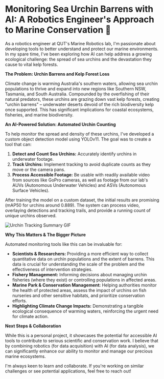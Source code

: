 # Monitoring Sea Urchin Barrens with AI: A Robotics Engineer's Approach to Marine Conservation 🌊

As a robotics engineer at QUT's Marine Robotics lab, I'm passionate about developing tools to better understand and protect our marine environments. In my spare time, I've been exploring how AI can help address a growing ecological challenge: the spread of sea urchins and the devastation they cause to vital kelp forests.

**The Problem: Urchin Barrens and Kelp Forest Loss**

Climate change is warming Australia's southern waters, allowing sea urchin populations to thrive and expand into new regions like Southern NSW, Tasmania, and South Australia. Compounded by the overfishing of their natural predators, these urchins are grazing down vast kelp forests, creating "urchin barrens" – underwater deserts devoid of the rich biodiversity kelp once supported. This has significant implications for coastal ecosystems, fisheries, and marine biodiversity.

**An AI-Powered Solution: Automated Urchin Counting**

To help monitor the spread and density of these urchins, I've developed a custom object detection model using YOLOv11. The goal was to create a tool that can:

1.  **Detect and Count Sea Urchins:** Accurately identify urchins in underwater footage.
2.  **Track Urchins:** Implement tracking to avoid duplicate counts as they move or the camera pans.
3.  **Process Accessible Footage:** Be usable with readily available video from sources like GoPro cameras, as well as footage from our lab's AUVs (Autonomous Underwater Vehicles) and ASVs (Autonomous Surface Vehicles).

After training the model on a custom dataset, the initial results are promising (mAP50 for urchins around 0.889). The system can process video, overlaying detections and tracking trails, and provide a running count of unique urchins observed.

![Urchin Tracking Summary GIF](./assets/model_overview.gif)

**Why This Matters & The Bigger Picture**

Automated monitoring tools like this can be invaluable for:

*   **Scientists & Researchers:** Providing a more efficient way to collect quantitative data on urchin populations and the extent of barrens. This data is crucial for understanding the scale of the problem and the effectiveness of intervention strategies.
*   **Fishery Management:** Informing decisions about managing urchin fisheries (where they exist) or controlling populations in affected areas.
*   **Marine Park & Conservation Management:** Helping authorities monitor the health of protected areas, assess the impact of urchins on fish nurseries and other sensitive habitats, and prioritize conservation efforts.
*   **Highlighting Climate Change Impacts:** Demonstrating a tangible ecological consequence of warming waters, reinforcing the urgent need for climate action.

**Next Steps & Collaboration**

While this is a personal project, it showcases the potential for accessible AI tools to contribute to serious scientific and conservation work. I believe that by combining robotics (for data acquisition) with AI (for data analysis), we can significantly enhance our ability to monitor and manage our precious marine ecosystems.

I'm always keen to learn and collaborate. If you're working on similar challenges or see potential applications, feel free to reach out!
